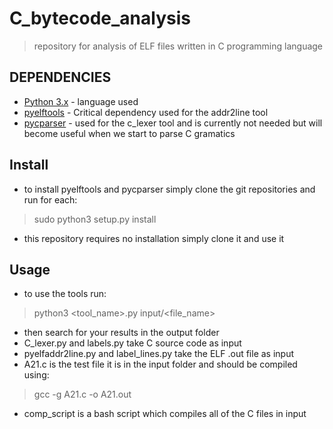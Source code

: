 # C_bytecode_analysis
>repository for analysis of ELF files written in C programming language

## DEPENDENCIES
- [Python 3.x](https://www.python.org/) - language used
- [pyelftools](https://github.com/eliben/pyelftools) - Critical dependency used for the addr2line tool
- [pycparser](https://github.com/eliben/pycparser) - used for the c_lexer tool and is currently not needed but will become useful when we start to parse C gramatics

## Install
- to install pyelftools and pycparser simply clone the git repositories and run for each:
> sudo python3 setup.py install
- this repository requires no installation simply clone it and use it

## Usage
- to use the tools run:
> python3 <tool_name>.py input/<file_name>
- then search for your results in the output folder
- C_lexer.py and labels.py take C source code as input
- pyelfaddr2line.py and label_lines.py take the ELF .out file as input
- A21.c is the test file it is in the input folder and should be compiled using:
> gcc -g A21.c -o A21.out
- comp_script is a bash script which compiles all of the C files in input

